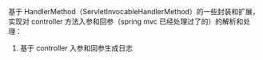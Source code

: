 基于 HandlerMethod（ServletInvocableHandlerMethod）的一些封装和扩展，实现对 controller 方法入参和回参（spring mvc 已经处理过了的）的解析和处理：
1. 基于 controller 入参和回参生成日志
